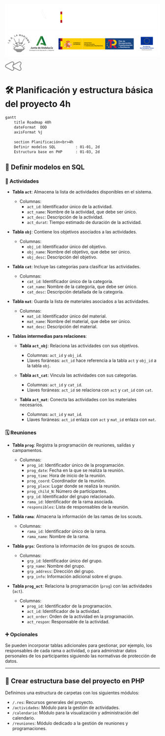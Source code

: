 ![](https://raw.githubusercontent.com/jcorvid509/.resGen/9cf65965f880c39d5e634d73522a6d656c4ea501/_bannerD.png#gh-dark-mode-only)
![](https://raw.githubusercontent.com/jcorvid509/.resGen/9cf65965f880c39d5e634d73522a6d656c4ea501/_bannerL.png#gh-light-mode-only)

<a href="/.md/readme.md"><img src="https://raw.githubusercontent.com/jcorvid509/.resGen/9cf65965f880c39d5e634d73522a6d656c4ea501/_back.svg" height="30"></a>

# 🛠️ Planificación y estructura básica del proyecto 4h

```mermaid
gantt
    title Roadmap 40h
    dateFormat  DDD
    axisFormat %j

    section Planificación<br>4h
    Definir modelos SQL         : 01-01, 2d
    Estructura base en PHP      : 01-03, 2d
```

## 📝 Definir modelos en SQL

### 🎯 Actividades

* **Tabla `act`**: Almacena la lista de actividades disponibles en el sistema.  
  - Columnas:
    - `act_id`: Identificador único de la actividad.
    - `act_name`: Nombre de la actividad, que debe ser único.
    - `act_desc`: Descripción de la actividad.
    - `act_durat`: Tiempo estimado de duración de la actividad.

* **Tabla `obj`**: Contiene los objetivos asociados a las actividades.  
  - Columnas:
    - `obj_id`: Identificador único del objetivo.
    - `obj_name`: Nombre del objetivo, que debe ser único.
    - `obj_desc`: Descripción del objetivo.

* **Tabla `cat`**: Incluye las categorías para clasificar las actividades.  
  - Columnas:
    - `cat_id`: Identificador único de la categoría.
    - `cat_name`: Nombre de la categoría, que debe ser único.
    - `cat_desc`: Descripción detallada de la categoría.

* **Tabla `mat`**: Guarda la lista de materiales asociados a las actividades.  
  - Columnas:
    - `mat_id`: Identificador único del material.
    - `mat_name`: Nombre del material, que debe ser único.
    - `mat_desc`: Descripción del material.

* **Tablas intermedias para relaciones**:
  - **Tabla `act_obj`**: Relaciona las actividades con sus objetivos.  
    - Columnas: `act_id` y `obj_id`.  
    - Llaves foráneas: `act_id` hace referencia a la tabla `act` y `obj_id` a la tabla `obj`.
    
  - **Tabla `act_cat`**: Vincula las actividades con sus categorías.  
    - Columnas: `act_id` y `cat_id`.  
    - Llaves foráneas: `act_id` se relaciona con `act` y `cat_id` con `cat`.
    
  - **Tabla `act_mat`**: Conecta las actividades con los materiales necesarios.  
    - Columnas: `act_id` y `mat_id`.  
    - Llaves foráneas: `act_id` enlaza con `act` y `mat_id` enlaza con `mat`.

### 🗓️ Reuniones

* **Tabla `prog`**: Registra la programación de reuniones, salidas y campamentos.  
  - Columnas:
    - `prog_id`: Identificador único de la programación.
    - `prog_date`: Fecha en la que se realiza la reunión.
    - `prog_time`: Hora de inicio de la reunión.
    - `prog_coord`: Coordinador de la reunión.
    - `prog_place`: Lugar donde se realiza la reunión.
    - `prog_child_N`: Número de participantes.
    - `grp_id`: Identificador del grupo relacionado.
    - `rama_id`: Identificador de la rama asociada.
    - `responsibles`: Lista de responsables de la reunión.

* **Tabla `rama`**: Almacena la información de las ramas de los scouts.  
  - Columnas:
    - `rama_id`: Identificador único de la rama.
    - `rama_name`: Nombre de la rama.
    
* **Tabla `grps`**: Gestiona la información de los grupos de scouts.  
  - Columnas:
    - `grp_id`: Identificador único del grupo.
    - `grp_name`: Nombre del grupo.
    - `grp_address`: Dirección del grupo.
    - `grp_info`: Información adicional sobre el grupo.

* **Tabla `prog_act`**: Relaciona la programación (`prog`) con las actividades (`act`).  
  - Columnas:
    - `prog_id`: Identificador de la programación.
    - `act_id`: Identificador de la actividad.
    - `act_order`: Orden de la actividad en la programación.
    - `act_respon`: Responsable de la actividad.

### ➕ Opcionales

Se pueden incorporar tablas adicionales para gestionar, por ejemplo, los responsables de cada rama o actividad, o para administrar datos personales de los participantes siguiendo las normativas de protección de datos.

---

## 📂 Crear estructura base del proyecto en PHP

Definimos una estructura de carpetas con los siguientes módulos:
  
- `/.res`: Recursos generales del proyecto.
- `/actividades`: Módulo para la gestión de actividades.
- `/calendario`: Módulo para la visualización y administración del calendario.
- `/reuniones`: Módulo dedicado a la gestión de reuniones y programaciones.